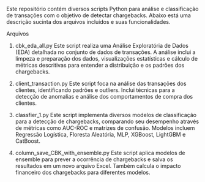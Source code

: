 Este repositório contém diversos scripts Python para análise e classificação de transações com o objetivo de detectar chargebacks. Abaixo está uma descrição sucinta dos arquivos incluídos e suas funcionalidades.

Arquivos
1. cbk_eda_all.py
Este script realiza uma Análise Exploratória de Dados (EDA) detalhada no conjunto de dados de transações. A análise inclui a limpeza e preparação dos dados, visualizações estatísticas e cálculo de métricas descritivas para entender a distribuição e os padrões dos chargebacks.

2. client_transaction.py
Este script foca na análise das transações dos clientes, identificando padrões e outliers. Inclui técnicas para a detecção de anomalias e análise dos comportamentos de compra dos clientes.


3. classfier_1.py
Este script implementa diversos modelos de classificação para a detecção de chargebacks, comparando seu desempenho através de métricas como AUC-ROC e matrizes de confusão. Modelos incluem Regressão Logística, Floresta Aleatória, MLP, XGBoost, LightGBM e CatBoost.

4. column_save_CBK_with_ensemble.py
Este script aplica modelos de ensemble para prever a ocorrência de chargebacks e salva os resultados em um novo arquivo Excel. Também calcula o impacto financeiro dos chargebacks para diferentes modelos.
